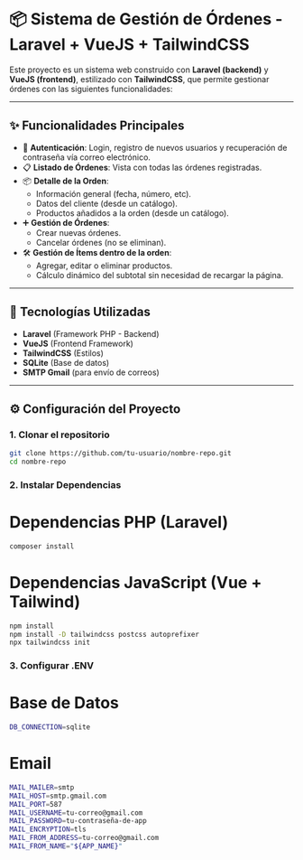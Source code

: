 # 📦 Sistema de Gestión de Órdenes - Laravel + VueJS + TailwindCSS

Este proyecto es un sistema web construido con **Laravel (backend)** y **VueJS (frontend)**, estilizado con **TailwindCSS**, que permite gestionar órdenes con las siguientes funcionalidades:

---

## ✨ Funcionalidades Principales

- 🔐 **Autenticación**: Login, registro de nuevos usuarios y recuperación de contraseña vía correo electrónico.
- 📋 **Listado de Órdenes**: Vista con todas las órdenes registradas.
- 📦 **Detalle de la Orden**:
  - Información general (fecha, número, etc).
  - Datos del cliente (desde un catálogo).
  - Productos añadidos a la orden (desde un catálogo).
- ➕ **Gestión de Órdenes**:
  - Crear nuevas órdenes.
  - Cancelar órdenes (no se eliminan).
- 🛠️ **Gestión de Ítems dentro de la orden**:
  - Agregar, editar o eliminar productos.
  - Cálculo dinámico del subtotal sin necesidad de recargar la página.

---

## 🚀 Tecnologías Utilizadas

- **Laravel** (Framework PHP - Backend)
- **VueJS** (Frontend Framework)
- **TailwindCSS** (Estilos)
- **SQLite** (Base de datos)
- **SMTP Gmail** (para envío de correos)

---

## ⚙️ Configuración del Proyecto

### 1. Clonar el repositorio
```bash
git clone https://github.com/tu-usuario/nombre-repo.git
cd nombre-repo 
```
### 2. Instalar Dependencias
# Dependencias PHP (Laravel)

```bash
composer install
```
# Dependencias JavaScript (Vue + Tailwind)
```bash
npm install
npm install -D tailwindcss postcss autoprefixer
npx tailwindcss init
```
### 3. Configurar .ENV 
# Base de Datos
```bash
DB_CONNECTION=sqlite
```
# Email 
```bash
MAIL_MAILER=smtp
MAIL_HOST=smtp.gmail.com
MAIL_PORT=587
MAIL_USERNAME=tu-correo@gmail.com
MAIL_PASSWORD=tu-contraseña-de-app
MAIL_ENCRYPTION=tls
MAIL_FROM_ADDRESS=tu-correo@gmail.com
MAIL_FROM_NAME="${APP_NAME}"
```
